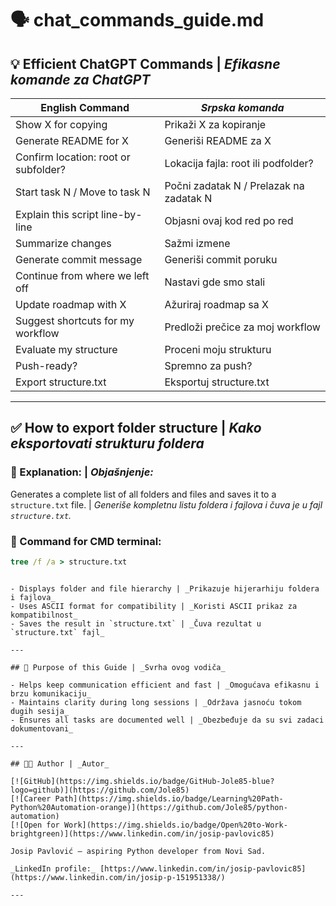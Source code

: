 # 🗣️ chat_commands_guide.md

## 💡 Efficient ChatGPT Commands | _Efikasne komande za ChatGPT_

| English Command                      | _Srpska komanda_                        |
| ------------------------------------ | --------------------------------------- |
| Show X for copying                   | Prikaži X za kopiranje                  |
| Generate README for X                | Generiši README za X                    |
| Confirm location: root or subfolder? | Lokacija fajla: root ili podfolder?     |
| Start task N / Move to task N        | Počni zadatak N / Prelazak na zadatak N |
| Explain this script line-by-line     | Objasni ovaj kod red po red             |
| Summarize changes                    | Sažmi izmene                            |
| Generate commit message              | Generiši commit poruku                  |
| Continue from where we left off      | Nastavi gde smo stali                   |
| Update roadmap with X                | Ažuriraj roadmap sa X                   |
| Suggest shortcuts for my workflow    | Predloži prečice za moj workflow        |
| Evaluate my structure                | Proceni moju strukturu                  |
| Push-ready?                          | Spremno za push?                        |
| Export structure.txt                 | Eksportuj structure.txt                 |

---

## ✅ How to export folder structure | _Kako eksportovati strukturu foldera_

### 📌 Explanation: | _Objašnjenje:_

Generates a complete list of all folders and files and saves it to a `structure.txt` file. | _Generiše kompletnu listu foldera i fajlova i čuva je u fajl `structure.txt`._

### 🧪 Command for CMD terminal:

```cmd
tree /f /a > structure.txt
```

```

- Displays folder and file hierarchy | _Prikazuje hijerarhiju foldera i fajlova_
- Uses ASCII format for compatibility | _Koristi ASCII prikaz za kompatibilnost_
- Saves the result in `structure.txt` | _Čuva rezultat u `structure.txt` fajl_

---

## 🚀 Purpose of this Guide | _Svrha ovog vodiča_

- Helps keep communication efficient and fast | _Omogućava efikasnu i brzu komunikaciju_
- Maintains clarity during long sessions | _Održava jasnoću tokom dugih sesija_
- Ensures all tasks are documented well | _Obezbeđuje da su svi zadaci dokumentovani_

---

## 👨‍💻 Author | _Autor_

[![GitHub](https://img.shields.io/badge/GitHub-Jole85-blue?logo=github)](https://github.com/Jole85)
[![Career Path](https://img.shields.io/badge/Learning%20Path-Python%20Automation-orange)](https://github.com/Jole85/python-automation)
[![Open for Work](https://img.shields.io/badge/Open%20to-Work-brightgreen)](https://www.linkedin.com/in/josip-pavlovic85)

Josip Pavlović – aspiring Python developer from Novi Sad.

_LinkedIn profile:_ [https://www.linkedin.com/in/josip-pavlovic85](https://www.linkedin.com/in/josip-p-151951338/)

---
```
